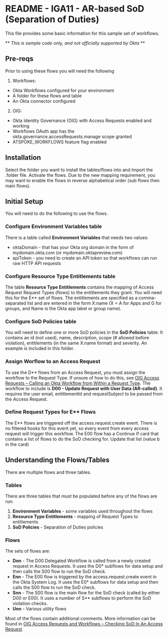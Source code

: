 # README - IGA11 - AR-based SoD (Separation of Duties)
This file provides some basic information for this sample set of workflows.

** *This is sample code only, and not officially supported by Okta* **

## Pre-reqs
Prior to using these flows you will need the following
1. Workflows:
- Okta Workflows configured for your environment
- A folder for these flows and table
- An Okta connector configured
2. OIG:
- Okta Identity Governance (OIG) with Access Requests enabled and working
- Workflows OAuth app has the okta.governance.accessRequests.manage scope granted
- ATSPOKE_WORKFLOWS feature flag enabled

## Installation
Select the folder you want to install the tables/flows into and Import the .folder file. Activate the flows. Due to the new mapping requirement, you may want to enable the flows in reverse alphabetical order (sub flows then main flows).

## Initial Setup
You will need to do the following to use the flows.

### Configure Environment Variables table
There is a table called **Environment Variables** that needs two values:
- oktaDomain - that has your Okta org domain in the form of mydomain.okta.com (or mydomain.oktapreview.com)
- apiToken - you need to create an API token so that workflows can run raw HTTP API requests 

### Configure Resource Type Entitlements table
The table **Resource Type Entitlements** contains the mapping of Access Request Request Types (flows) to the entitlements they grant. You will need this for the E** set of flows. The entitlements are specified as a comma-separated list and are entered in the form X:name (X = A for Apps and G for groups, and Name is the Okta app label or group name).

### Configure SoD Policies table
You will need to define one or more SoD policies in the **SoD Policies** table. It contains an id (not used), name, description, scope (# allowed before violation), entitlements (in the same X:name format) and severity. An example is included in this folder.

### Assign Worflow to an Access Request
To use the D** flows from an Access Request, you must assign the workflow to the Request Type. If unsure of how to do this, see [OIG Access Requests – Calling an Okta Workflow from Within a Request Type](https://iamse.blog/2023/07/17/oig-access-requests-calling-an-okta-wokflow-from-within-a-request-type/). The workflow to include is **D00 - Update Request with User Data (AR-called)**. It requires the user email, entitlementId and requestSubject to be passed from the Access Request.

### Define Request Types for E** Flows
The E** flows are triggered off the access.request.create event. There is no filtered hooks for this event yet, so every event from every access request will trigger this workflow. The E00 flow has a Continue If card that contains a list of flows to do the SoD checking for. Update that list (value b in the card)

## Understanding the Flows/Tables
There are multiple flows and three tables.

### Tables
There are three tables that must be populated before any of the flows are run:
1. **Environment Variables** - some variables used throughout the flows
2. **Resource Type Entitlements** - mapping of Request Types to entitlements 
3. **SoD Policies** - Separation of Duties policies

### Flows
The sets of flows are:
- **Dnn** - The D00 Delegated Workflow is called from a newly created request in Access Requests. It uses the D0* subflows  for data setup and then calls the S00 flow to run the SoD check.
- **Enn** - The E00 flow is triggered by the access.request.create event in the Okta System Log. It uses the E0* subflows for data setup and then calls the S00 flow to run the SoD check.
- **Snn** - The S00 flow is the main flow for the SoD check (called by either D00 or E00). It uses a number of S** subflows to perform the SoD violation checks.
- **Unn** - Various utility flows

Most of the flows contain additional comments. More information can be found in [OIG Access Requests and Workflows – Checking SoD In An Access Request](https://iamse.blog/2023/07/26/oig-checking-sod-in-an-access-request/)
